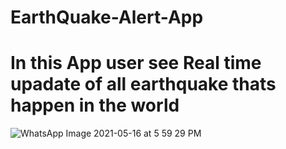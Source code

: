 # EarthQuake-Alert-App
# In this App user see Real time upadate of all earthquake thats happen in the world
![WhatsApp Image 2021-05-16 at 5 59 29 PM](https://user-images.githubusercontent.com/62923466/118397328-0ec0ad00-b671-11eb-9c61-3464ccabb752.jpeg)
